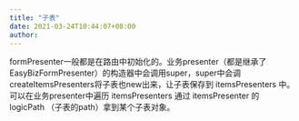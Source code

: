 ```yaml
---
title: "子表"
date: 2021-03-24T10:44:07+08:00
author: 
---
```


formPresenter一般都是在路由中初始化的。业务presenter（都是继承了 EasyBizFormPresenter）的构造器中会调用super，super中会调createItemsPresenters将子表也new出来，让子表保存到 itemsPresenters 中。可以在业务presenter中遍历 itemsPresenters 通过 itemsPresenter 的 logicPath （子表的path）拿到某个子表对象。